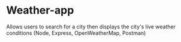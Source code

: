# Weather-app
Allows users to search for a city then displays the city's live weather conditions (Node, Express, OpenWeatherMap, Postman)

